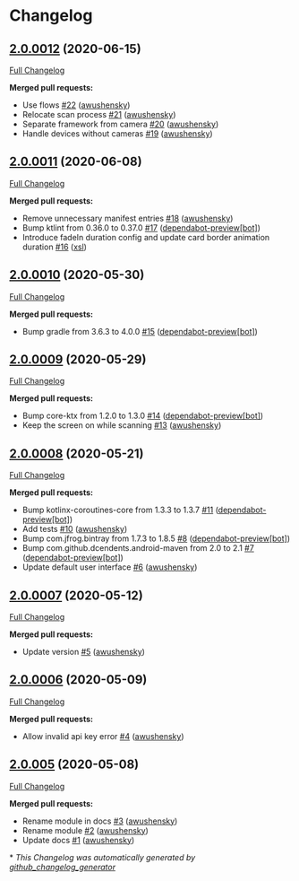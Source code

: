 # Changelog

## [2.0.0012](https://github.com/getbouncer/scan-ui-android/tree/2.0.0012) (2020-06-15)

[Full Changelog](https://github.com/getbouncer/scan-ui-android/compare/2.0.0011...2.0.0012)

**Merged pull requests:**

- Use flows [\#22](https://github.com/getbouncer/scan-ui-android/pull/22) ([awushensky](https://github.com/awushensky))
- Relocate scan process [\#21](https://github.com/getbouncer/scan-ui-android/pull/21) ([awushensky](https://github.com/awushensky))
- Separate framework from camera [\#20](https://github.com/getbouncer/scan-ui-android/pull/20) ([awushensky](https://github.com/awushensky))
- Handle devices without cameras [\#19](https://github.com/getbouncer/scan-ui-android/pull/19) ([awushensky](https://github.com/awushensky))

## [2.0.0011](https://github.com/getbouncer/scan-ui-android/tree/2.0.0011) (2020-06-08)

[Full Changelog](https://github.com/getbouncer/scan-ui-android/compare/2.0.0010...2.0.0011)

**Merged pull requests:**

- Remove unnecessary manifest entries [\#18](https://github.com/getbouncer/scan-ui-android/pull/18) ([awushensky](https://github.com/awushensky))
- Bump ktlint from 0.36.0 to 0.37.0 [\#17](https://github.com/getbouncer/scan-ui-android/pull/17) ([dependabot-preview[bot]](https://github.com/apps/dependabot-preview))
- Introduce fadeIn duration config and update card border animation duration [\#16](https://github.com/getbouncer/scan-ui-android/pull/16) ([xsl](https://github.com/xsl))

## [2.0.0010](https://github.com/getbouncer/scan-ui-android/tree/2.0.0010) (2020-05-30)

[Full Changelog](https://github.com/getbouncer/scan-ui-android/compare/2.0.0009...2.0.0010)

**Merged pull requests:**

- Bump gradle from 3.6.3 to 4.0.0 [\#15](https://github.com/getbouncer/scan-ui-android/pull/15) ([dependabot-preview[bot]](https://github.com/apps/dependabot-preview))

## [2.0.0009](https://github.com/getbouncer/scan-ui-android/tree/2.0.0009) (2020-05-29)

[Full Changelog](https://github.com/getbouncer/scan-ui-android/compare/2.0.0008...2.0.0009)

**Merged pull requests:**

- Bump core-ktx from 1.2.0 to 1.3.0 [\#14](https://github.com/getbouncer/scan-ui-android/pull/14) ([dependabot-preview[bot]](https://github.com/apps/dependabot-preview))
- Keep the screen on while scanning [\#13](https://github.com/getbouncer/scan-ui-android/pull/13) ([awushensky](https://github.com/awushensky))

## [2.0.0008](https://github.com/getbouncer/scan-ui-android/tree/2.0.0008) (2020-05-21)

[Full Changelog](https://github.com/getbouncer/scan-ui-android/compare/2.0.0007...2.0.0008)

**Merged pull requests:**

- Bump kotlinx-coroutines-core from 1.3.3 to 1.3.7 [\#11](https://github.com/getbouncer/scan-ui-android/pull/11) ([dependabot-preview[bot]](https://github.com/apps/dependabot-preview))
- Add tests [\#10](https://github.com/getbouncer/scan-ui-android/pull/10) ([awushensky](https://github.com/awushensky))
- Bump com.jfrog.bintray from 1.7.3 to 1.8.5 [\#8](https://github.com/getbouncer/scan-ui-android/pull/8) ([dependabot-preview[bot]](https://github.com/apps/dependabot-preview))
- Bump com.github.dcendents.android-maven from 2.0 to 2.1 [\#7](https://github.com/getbouncer/scan-ui-android/pull/7) ([dependabot-preview[bot]](https://github.com/apps/dependabot-preview))
- Update default user interface [\#6](https://github.com/getbouncer/scan-ui-android/pull/6) ([awushensky](https://github.com/awushensky))

## [2.0.0007](https://github.com/getbouncer/scan-ui-android/tree/2.0.0007) (2020-05-12)

[Full Changelog](https://github.com/getbouncer/scan-ui-android/compare/2.0.0006...2.0.0007)

**Merged pull requests:**

- Update version [\#5](https://github.com/getbouncer/scan-ui-android/pull/5) ([awushensky](https://github.com/awushensky))

## [2.0.0006](https://github.com/getbouncer/scan-ui-android/tree/2.0.0006) (2020-05-09)

[Full Changelog](https://github.com/getbouncer/scan-ui-android/compare/2.0.005...2.0.0006)

**Merged pull requests:**

- Allow invalid api key error [\#4](https://github.com/getbouncer/scan-ui-android/pull/4) ([awushensky](https://github.com/awushensky))

## [2.0.005](https://github.com/getbouncer/scan-ui-android/tree/2.0.005) (2020-05-08)

[Full Changelog](https://github.com/getbouncer/scan-ui-android/compare/0904ef185c19491c25b73c61eb8a22bed1eecb75...2.0.005)

**Merged pull requests:**

- Rename module in docs [\#3](https://github.com/getbouncer/scan-ui-android/pull/3) ([awushensky](https://github.com/awushensky))
- Rename module [\#2](https://github.com/getbouncer/scan-ui-android/pull/2) ([awushensky](https://github.com/awushensky))
- Update docs [\#1](https://github.com/getbouncer/scan-ui-android/pull/1) ([awushensky](https://github.com/awushensky))



\* *This Changelog was automatically generated by [github_changelog_generator](https://github.com/github-changelog-generator/github-changelog-generator)*
